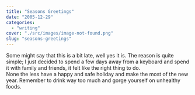 ```yaml
---
title: "Seasons Greetings"
date: "2005-12-29"
categories: 
  - "writing"
cover: "./src/images/image-not-found.png"
slug: "seasons-greetings"
---
```


Some might say that this is a bit late, well yes it is. The reason is quite simple; I just decided to spend a few days away from a keyboard and spend it with family and friends, it felt like the right thing to do.  
None the less have a happy and safe holiday and make the most of the new year. Remember to drink way too much and gorge yourself on unhealthy foods.
